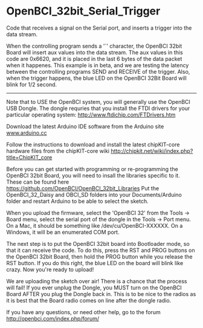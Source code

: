 # OpenBCI_32bit_Serial_Trigger
Code that receives a signal on the Serial port, and inserts a trigger into the data stream.

  When the controlling program sends a '`' character, the OpenBCI 32bit Board will insert aux values into the data  stream. The aux values in this code are 0x6620, and it is placed in the last 6 bytes of the data packet when it happenes. This example is in beta, and we are testing the latency between the controlling programs SEND and RECEIVE of the trigger. Also, when the trigger happens, the blue LED on the OpenBCI 32Bit Board will blink for 1/2 second.
  
  ________________________________________________

Note that to USE the OpenBCI system, you will generally use the OpenBCI USB Dongle. The dongle requries that you install the FTDI drivers for your particular operating system: http://www.ftdichip.com/FTDrivers.htm

Download the latest Arduino IDE software from the Arduino site www.arduino.cc

Follow the instructions to download and install the latest chipKIT-core hardware files from the chipKIT-core wiki http://chipkit.net/wiki/index.php?title=ChipKIT_core

Before you can get started with programming or re-programming the OpenBCI 32bit Board, you will need to insall the libraries specific to it. These can be found here https://github.com/OpenBCI/OpenBCI_32bit_Libraries Put the OpenBCI_32_Daisy and OBCI_SD folders into your Documents/Arduino folder and restart Arduino to be able to select the sketch.

When you upload the firmware, select the 'OpenBCI 32' from the Tools -> Board menu, select the serial port of the dongle in the Tools -> Port menu. On a Mac, it should be something like /dev/cu/OpenBCI-XXXXXX. On a Windows, it will be an enumerated COM port.

The next step is to put the OpenBCI 32bit board into Bootloader mode, so that it can receive the code. To do this, press the RST and PROG buttons on the OpenBCI 32bit Board, then hold the PROG button while you release the RST button. If you do this right, the blue LED on the board will blink like crazy. Now you're ready to upload!

We are uploading the sketch over air! There is a chance that the process will fail! If you ever unplug the Dongle, you MUST turn on the OpenBCI Board AFTER you plug the Dongle back in. This is to be nice to the radios as it is best that the Board radio comes on line after the dongle radio.

If you have any questions, or need other help, go to the forum http://openbci.com/index.php/forum/
